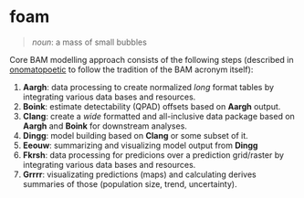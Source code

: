 # foam

> _noun_: a mass of small bubbles

Core BAM modelling approach consists of the following steps
(described in [onomatopoetic](https://en.wikipedia.org/wiki/Onomatopoeia)
to follow the tradition of the BAM acronym itself):

1. **Aargh**: data processing to create normalized _long_ format tables by integrating various data bases and resources.
2. **Boink**: estimate detectability (QPAD) offsets based on **Aargh** output.
3. **Clang**: create a _wide_ formatted and all-inclusive data package based on **Aargh** and **Boink** for downstream analyses.
4. **Dingg**: model building based on **Clang** or some subset of it.
5. **Eeouw**: summarizing and visualizing model output from **Dingg**
6. **Fkrsh**: data processing for predicions over a prediction grid/raster by integrating various data bases and resources.
7. **Grrrr**: visualizating predictions (maps) and calculating derives summaries of those (population size, trend, uncertainty).

